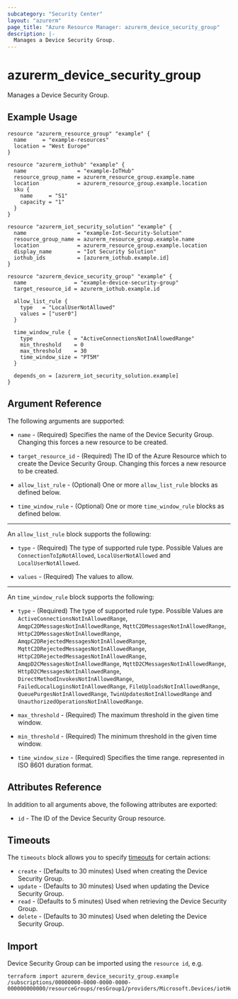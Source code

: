 ```yaml
---
subcategory: "Security Center"
layout: "azurerm"
page_title: "Azure Resource Manager: azurerm_device_security_group"
description: |-
  Manages a Device Security Group.
---
```


# azurerm_device_security_group

Manages a Device Security Group.

## Example Usage

```hcl
resource "azurerm_resource_group" "example" {
  name     = "example-resources"
  location = "West Europe"
}

resource "azurerm_iothub" "example" {
  name                = "example-IoTHub"
  resource_group_name = azurerm_resource_group.example.name
  location            = azurerm_resource_group.example.location
  sku {
    name     = "S1"
    capacity = "1"
  }
}

resource "azurerm_iot_security_solution" "example" {
  name                = "example-Iot-Security-Solution"
  resource_group_name = azurerm_resource_group.example.name
  location            = azurerm_resource_group.example.location
  display_name        = "Iot Security Solution"
  iothub_ids          = [azurerm_iothub.example.id]
}

resource "azurerm_device_security_group" "example" {
  name               = "example-device-security-group"
  target_resource_id = azurerm_iothub.example.id

  allow_list_rule {
    type   = "LocalUserNotAllowed"
    values = ["user0"]
  }

  time_window_rule {
    type             = "ActiveConnectionsNotInAllowedRange"
    min_threshold    = 0
    max_threshold    = 30
    time_window_size = "PT5M"
  }

  depends_on = [azurerm_iot_security_solution.example]
}
```

## Argument Reference

The following arguments are supported:

* `name` - (Required) Specifies the name of the Device Security Group. Changing this forces a new resource to be created.

* `target_resource_id` - (Required) The ID of the Azure Resource which to create the Device Security Group. Changing this forces a new resource to be created.

* `allow_list_rule` - (Optional) One or more `allow_list_rule` blocks as defined below.

* `time_window_rule` - (Optional) One or more `time_window_rule` blocks as defined below.

---

An `allow_list_rule` block supports the following:

* `type` - (Required) The type of supported rule type. Possible Values are `ConnectionToIpNotAllowed`, `LocalUserNotAllowed` and `LocalUserNotAllowed`.

* `values` - (Required) The values to allow.

---

An `time_window_rule` block supports the following:

* `type` - (Required) The type of supported rule type. Possible Values are `ActiveConnectionsNotInAllowedRange`, `AmqpC2DMessagesNotInAllowedRange`, `MqttC2DMessagesNotInAllowedRange`, `HttpC2DMessagesNotInAllowedRange`, `AmqpC2DRejectedMessagesNotInAllowedRange`, `MqttC2DRejectedMessagesNotInAllowedRange`, `HttpC2DRejectedMessagesNotInAllowedRange`, `AmqpD2CMessagesNotInAllowedRange`, `MqttD2CMessagesNotInAllowedRange`, `HttpD2CMessagesNotInAllowedRange`, `DirectMethodInvokesNotInAllowedRange`, `FailedLocalLoginsNotInAllowedRange`, `FileUploadsNotInAllowedRange`, `QueuePurgesNotInAllowedRange`, `TwinUpdatesNotInAllowedRange` and `UnauthorizedOperationsNotInAllowedRange`.

* `max_threshold` - (Required) The maximum threshold in the given time window.

* `min_threshold` - (Required) The minimum threshold in the given time window.

* `time_window_size` - (Required) Specifies the time range. represented in ISO 8601 duration format.

## Attributes Reference

In addition to all arguments above, the following attributes are exported:

* `id` - The ID of the Device Security Group resource.

## Timeouts

The `timeouts` block allows you to specify [timeouts](https://www.terraform.io/docs/configuration/resources.html#timeouts) for certain actions:

* `create` - (Defaults to 30 minutes) Used when creating the Device Security Group.
* `update` - (Defaults to 30 minutes) Used when updating the Device Security Group.
* `read` - (Defaults to 5 minutes) Used when retrieving the Device Security Group.
* `delete` - (Defaults to 30 minutes) Used when deleting the Device Security Group.

## Import

Device Security Group can be imported using the `resource id`, e.g.

```shell
terraform import azurerm_device_security_group.example /subscriptions/00000000-0000-0000-0000-000000000000/resourceGroups/resGroup1/providers/Microsoft.Devices/iotHubs/cwz/providers/Microsoft.Security/DeviceSecurityGroups/group1
```
